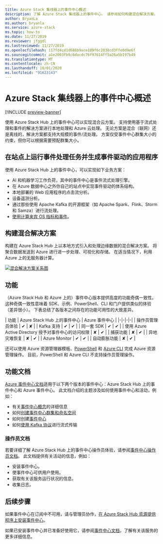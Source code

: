 ```yaml
---
title: Azure Stack 集线器上的事件中心概述
description: 了解 Azure Stack 集线器上的事件中心。 请参阅如何构建混合解决方案。 在 Azure Stack 集线器上比较 Azure 事件中心和事件中心的功能。
author: BryanLa
ms.author: bryanla
ms.service: azure-stack
ms.topic: how-to
ms.date: 11/27/2019
ms.reviewer: jfggdl
ms.lastreviewed: 11/27/2019
ms.openlocfilehash: 117fd4cd1d688b9ace109f6c2038cd3ffe0d9e6f
ms.sourcegitcommit: a1e2003fb9c6dacdc76f97614ff5a26a5b197b49
ms.translationtype: MT
ms.contentlocale: zh-CN
ms.lasthandoff: 10/01/2020
ms.locfileid: "91623143"
---
```

# <a name="overview-of-event-hubs-on-azure-stack-hub"></a>Azure Stack 集线器上的事件中心概述

[!INCLUDE [preview-banner](../includes/event-hubs-preview.md)]

使用 Azure Stack Hub 上的事件中心可以实现混合云方案。 支持使用基于流式处理和事件的解决方案进行本地处理和 Azure 云处理。 无论方案是混合（联网）还是离线的，解决方案都支持大规模的事件/流处理。 方案仅受事件中心群集大小的约束，但你可以根据需要预配群集大小。 

## <a name="run-event-processing-tasks-and-build-event-driven-applications-on-site"></a>在站点上运行事件处理任务并生成事件驱动的应用程序

使用 Azure Stack Hub 上的事件中心，可以实现如下业务方案：

- AI 和机器学习工作负荷，其中的事件中心是事件流式处理引擎。
- 在 Azure 数据中心之外你自己的站点中实现事件驱动的体系结构。
- 本地部署的 Web 应用程序的点击流分析。
- 设备遥测分析。
- 通过那些使用 Apache Kafka 的开源框架（如 Apache Spark、Flink、Storm 和 Samza）进行流处理。
- [使用计算来宾 OS 指标和事件](azure-stack-metrics-monitor.md)。

## <a name="build-hybrid-solutions"></a>构建混合解决方案

构建在 Azure Stack Hub 上以本地方式引入和处理边缘数据的混合解决方案。 将聚合数据发送到 Azure 进行进一步处理、可视化和存储。 在适当情况下，利用 Azure 上的无服务器计算。

[![混合解决方案关系图](media/event-hubs-overview/hybrid-architecture-ehoash.png)](media/event-hubs-overview/hybrid-architecture-ehoash.png#lightbox)

## <a name="features"></a>功能 

（Azure Stack Hub 和 Azure 上的）事件中心版本提供高度的功能奇偶一致性。 这种奇偶一致性意味着 SDK、示例、PowerShell、CLI 和门户提供类似的体验（差异很小）。 下表总结了各版本之间存在的功能可用性的大致差异。  

| 功能 | Azure Stack Hub 上的事件中心 | Azure 事件中心 |
|-|-|-|-|
| 操作员管理员体验 | ✔ | ✘ |
| Kafka 支持 | ✔ | ✔ |
| 同一套 SDK | ✔ | ✔ |
| 使用 Azure Active Directory 授予对事件中心的访问权限 | ✘ | ✔ |
| 捕获功能 | ✘ | ✔ |
| 异地灾难恢复 | ✘ | ✔ |
| Azure Monitor | ✔ | ✔ |
| 自动膨胀功能 | ✘ | ✔ |

还可以使用 Azure 资源管理器模板、[PowerShell](/powershell/module/azurerm.eventhub/) 和 [Azure CLI](/cli/azure/eventhubs/eventhub/) 完成 Azure 资源管理操作。 目前，PowerShell 和 Azure CLI 不支持操作员管理操作。

## <a name="feature-documentation"></a>功能文档

[Azure 事件中心文档](/azure/event-hubs/)适用于以下两个版本的事件中心：Azure Stack Hub 上的事件中心和 Azure 事件中心。 此文档介绍的主题涉及如何使用事件中心和活动，例如：

- 有关[事件中心概念](/azure/event-hubs/event-hubs-features)的详细信息
- 如何[创建事件中心群集和命名空间](event-hubs-quickstart-cluster-portal.md)
- 如何创建[事件中心](/azure/event-hubs/event-hubs-create#create-an-event-hub)
- 如何[使用 Kafka 协议](/azure/event-hubs/event-hubs-quickstart-kafka-enabled-event-hubs)进行流式传输

### <a name="operator-documentation"></a>操作员文档 
 
若要详细了解 Azure Stack Hub 上的事件中心操作员体验，请参阅[事件中心操作员文档](../operator/event-hubs-rp-overview.md)。 此文档提供有关活动的信息，例如：

- 安装事件中心。
- 使事件中心可供用户使用。
- 获取有关该服务运行状况的信息。
- 收集日志。


## <a name="next-steps"></a>后续步骤

如果事件中心在订阅中不可用，请与管理员协作，[在 Azure Stack Hub 资源提供程序上安装事件中心](../operator/event-hubs-rp-overview.md)。

如果已安装事件中心并已准备好使用它，请参阅[事件中心文档](/azure/event-hubs/event-hubs-about)，了解有关该服务的更多详细信息。
